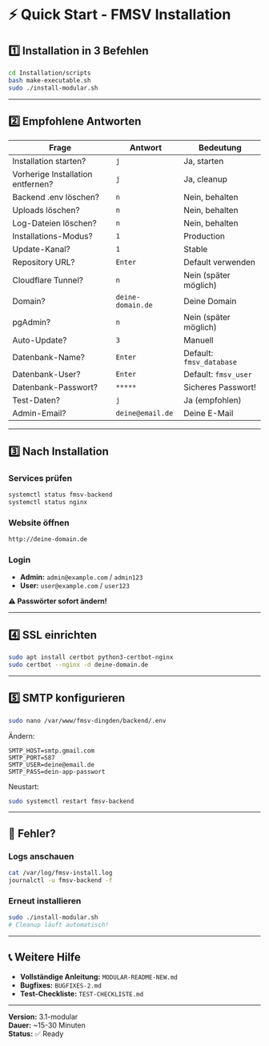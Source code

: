 # ⚡ Quick Start - FMSV Installation

## 1️⃣ Installation in 3 Befehlen

```bash
cd Installation/scripts
bash make-executable.sh
sudo ./install-modular.sh
```

---

## 2️⃣ Empfohlene Antworten

| Frage | Antwort | Bedeutung |
|-------|---------|-----------|
| Installation starten? | `j` | Ja, starten |
| Vorherige Installation entfernen? | `j` | Ja, cleanup |
| Backend .env löschen? | `n` | Nein, behalten |
| Uploads löschen? | `n` | Nein, behalten |
| Log-Dateien löschen? | `n` | Nein, behalten |
| Installations-Modus? | `1` | Production |
| Update-Kanal? | `1` | Stable |
| Repository URL? | `Enter` | Default verwenden |
| Cloudflare Tunnel? | `n` | Nein (später möglich) |
| Domain? | `deine-domain.de` | Deine Domain |
| pgAdmin? | `n` | Nein (später möglich) |
| Auto-Update? | `3` | Manuell |
| Datenbank-Name? | `Enter` | Default: `fmsv_database` |
| Datenbank-User? | `Enter` | Default: `fmsv_user` |
| Datenbank-Passwort? | `*****` | Sicheres Passwort! |
| Test-Daten? | `j` | Ja (empfohlen) |
| Admin-Email? | `deine@email.de` | Deine E-Mail |

---

## 3️⃣ Nach Installation

### Services prüfen
```bash
systemctl status fmsv-backend
systemctl status nginx
```

### Website öffnen
```bash
http://deine-domain.de
```

### Login
- **Admin:** `admin@example.com` / `admin123`
- **User:** `user@example.com` / `user123`

**⚠️ Passwörter sofort ändern!**

---

## 4️⃣ SSL einrichten

```bash
sudo apt install certbot python3-certbot-nginx
sudo certbot --nginx -d deine-domain.de
```

---

## 5️⃣ SMTP konfigurieren

```bash
sudo nano /var/www/fmsv-dingden/backend/.env
```

Ändern:
```env
SMTP_HOST=smtp.gmail.com
SMTP_PORT=587
SMTP_USER=deine@email.de
SMTP_PASS=dein-app-passwort
```

Neustart:
```bash
sudo systemctl restart fmsv-backend
```

---

## 🐛 Fehler?

### Logs anschauen
```bash
cat /var/log/fmsv-install.log
journalctl -u fmsv-backend -f
```

### Erneut installieren
```bash
sudo ./install-modular.sh
# Cleanup läuft automatisch!
```

---

## 📞 Weitere Hilfe

- **Vollständige Anleitung:** `MODULAR-README-NEW.md`
- **Bugfixes:** `BUGFIXES-2.md`
- **Test-Checkliste:** `TEST-CHECKLISTE.md`

---

**Version:** 3.1-modular  
**Dauer:** ~15-30 Minuten  
**Status:** ✅ Ready
